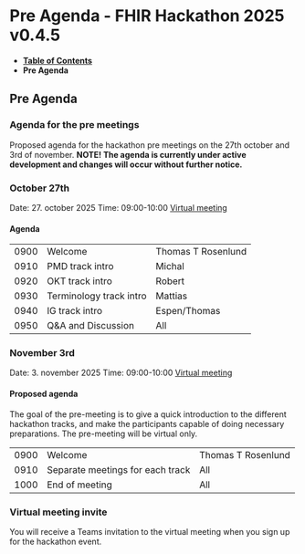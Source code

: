 # Pre Agenda - FHIR Hackathon 2025 v0.4.5

* [**Table of Contents**](toc.md)
* **Pre Agenda**

## Pre Agenda

### Agenda for the pre meetings

Proposed agenda for the hackathon pre meetings on the 27th october and 3rd of november.
 **NOTE! The agenda is currently under active development and changes will occur without further notice.**

### October 27th

Date: 27. october 2025
 Time: 09:00-10:00
 [Virtual meeting](https://hl7norway.github.io/FHIR-hackathon-2025/currentbuild/FHIR-Hackathon-pre-meeting-1.ics)

#### Agenda

| | | |
| :--- | :--- | :--- |
| 0900 | Welcome | Thomas T Rosenlund |
| 0910 | PMD track intro | Michal |
| 0920 | OKT track intro | Robert |
| 0930 | Terminology track intro | Mattias |
| 0940 | IG track intro | Espen/Thomas |
| 0950 | Q&A and Discussion | All |

### November 3rd

Date: 3. november 2025
 Time: 09:00-10:00
 [Virtual meeting](https://hl7norway.github.io/FHIR-hackathon-2025/currentbuild/FHIR-Hackathon-pre-meeting-2.ics)

#### Proposed agenda

The goal of the pre-meeting is to give a quick introduction to the different hackathon tracks, and make the participants capable of doing necessary preparations. The pre-meeting will be virtual only.

| | | |
| :--- | :--- | :--- |
| 0900 | Welcome | Thomas T Rosenlund |
| 0910 | Separate meetings for each track | All |
| 1000 | End of meeting | All |

### Virtual meeting invite

You will receive a Teams invitation to the virtual meeting when you sign up for the hackathon event.

